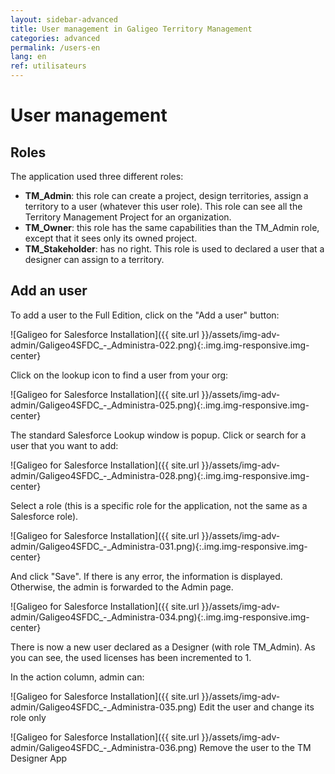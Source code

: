 ```yaml
---
layout: sidebar-advanced
title: User management in Galigeo Territory Management
categories: advanced
permalink: /users-en
lang: en
ref: utilisateurs
---
```


# User management

## Roles

The application used three different roles:

- **TM_Admin**: this role can create a project, design territories, assign a territory to a user (whatever this user role). This role can see all the Territory Management Project for an organization.
- **TM_Owner**: this role has the same capabilities than the TM_Admin role, except that it sees only its owned project.
- **TM_Stakeholder**: has no right. This role is used to declared a user that a designer can assign to a territory.

## Add an user

To add a user to the Full Edition, click on the "Add a user" button:

![Galigeo for Salesforce Installation]({{ site.url }}/assets/img-adv-admin/Galigeo4SFDC_-_Administra-022.png){:.img.img-responsive.img-center}

Click on the lookup icon to find a user from your org:

![Galigeo for Salesforce Installation]({{ site.url }}/assets/img-adv-admin/Galigeo4SFDC_-_Administra-025.png){:.img.img-responsive.img-center}

The standard Salesforce Lookup window is popup. Click or search for a user that you want to add:

![Galigeo for Salesforce Installation]({{ site.url }}/assets/img-adv-admin/Galigeo4SFDC_-_Administra-028.png){:.img.img-responsive.img-center}

Select a role (this is a specific role for the application, not the same as a Salesforce role).

![Galigeo for Salesforce Installation]({{ site.url }}/assets/img-adv-admin/Galigeo4SFDC_-_Administra-031.png){:.img.img-responsive.img-center}

And click "Save".
If there is any error, the information is displayed. Otherwise, the admin is forwarded to the Admin page.

![Galigeo for Salesforce Installation]({{ site.url }}/assets/img-adv-admin/Galigeo4SFDC_-_Administra-034.png){:.img.img-responsive.img-center}

There is now a new user declared as a Designer (with role TM_Admin). As you can see, the used licenses has been incremented to 1.

In the action column, admin can:

![Galigeo for Salesforce Installation]({{ site.url }}/assets/img-adv-admin/Galigeo4SFDC_-_Administra-035.png) Edit the user and change its role only

![Galigeo for Salesforce Installation]({{ site.url }}/assets/img-adv-admin/Galigeo4SFDC_-_Administra-036.png) Remove the user to the TM Designer App